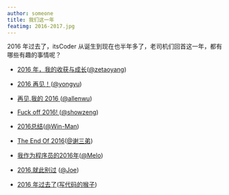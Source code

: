 ```yaml
---
author: someone
title: 我们这一年
featimg: 2016-2017.jpg
---
```


2016 年过去了，itsCoder 从诞生到现在也半年多了，老司机们回首这一年，都有哪些有趣的事情呢？

-  [2016 年，我的收获与成长](https://zetaoyang.github.io/post/2016/12/30/2016-summary.html)([@zetaoyang](https://github.com/zetaoyang))

-  [2016 再见！](http://yongyu.itscoder.com/2017/01/19/yongyu_20161225_tell_to_myself%20/#more)([@yongyu](https://github.com/yongyu0102))

-  [再见,我的 2016 ](http://allenwu.itscoder.com/the-end-of-2016)([@allenwu](https://github.com/wuchangfeng))

-  [Fuck off 2016! ](http://showzeng.itscoder.com/essay/2017/01/27/year-end-summary.html)([@showzeng](https://github.com/showzeng))

-  [2016总结](https://win-man.github.io/2017/01/14/2016%E6%80%BB%E7%BB%93/)([@Win-Man](https://github.com/Win-Man))


-  [The End Of 2016](http://imxie.itscoder.com/2016/12/31/the_end_of_2016/)([@谢三弟](https://github.com/xcc3641))


-  [我作为程序员的2016年](http://www.jianshu.com/p/245e7d10c819)([@Melo](https://github.com/itsMelo))


-  [2016,就此别过](http://extremej.itscoder.com/hi_2017/) ([@Joe](http://extremej.itscoder.com/))


-  [2016 年过去了](http://jaeger.itscoder.com/%E9%9A%8F%E7%AC%94/2017/02/12/hello-2017.html)([写代码的猴子](http://jaeger.itscoder.com/))